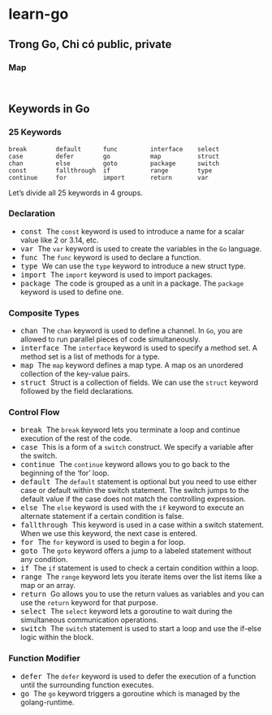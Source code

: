 # learn-go
Trong Go, Chỉ có public, private 
- 



### Map
```go



```

## Keywords in Go
### 25 Keywords
```
break        default      func         interface    select
case         defer        go           map          struct
chan         else         goto         package      switch
const        fallthrough  if           range        type
continue     for          import       return       var
```
Let’s divide all 25 keywords in 4 groups.
### Declaration
* <kbd> const </kbd>
The `const` keyword is used to introduce a name for a scalar value like 2 or 3.14, etc.
* <kbd> var </kbd>
The `var` keyword is used to create the variables in the `Go` language.
* <kbd> func </kbd>
The `func` keyword is used to declare a function.
* <kbd> type </kbd>
We can use the `type` keyword to introduce a new struct type.
* <kbd> import </kbd>
The `import` keyword is used to import packages.
* <kbd> package </kbd>
The code is grouped as a unit in a package. The `package` keyword is used to define one.
### Composite Types

* <kbd> chan </kbd>
The `chan` keyword is used to define a channel. In `Go`, you are allowed to run parallel pieces of code simultaneously.
* <kbd> interface </kbd>
The `interface` keyword is used to specify a method set. A method set is a list of methods for a type.
* <kbd> map </kbd>
The `map` keyword defines a map type. A map os an unordered collection of the key-value pairs.
* <kbd> struct </kbd>
Struct is a collection of fields. We can use the `struct` keyword followed by the field declarations.
### Control Flow

* <kbd> break </kbd>
The `break` keyword lets you terminate a loop and continue execution of the rest of the code.
* <kbd> case </kbd> 
This is a form of a `switch` construct. We specify a variable after the switch.
* <kbd> continue </kbd>
The `continue` keyword allows you to go back to the beginning of the ‘for’ loop.
* <kbd> default </kbd>
The `default` statement is optional but you need to use either case or default within the switch statement. 
The switch jumps to the default value if the case does not match the controlling expression.
* <kbd> else </kbd>
The `else` keyword is used with the `if` keyword to execute an alternate statement if a certain condition is false.
* <kbd> fallthrough </kbd>
This keyword is used in a case within a switch statement. When we use this keyword, the next case is entered.
* <kbd> for </kbd>
The `for` keyword is used to begin a for loop.
* <kbd> goto </kbd>
The `goto` keyword offers a jump to a labeled statement without any condition.
* <kbd> if </kbd>
The `if` statement is used to check a certain condition within a loop.
* <kbd> range </kbd>
The `range` keyword lets you iterate items over the list items like a map or an array.
* <kbd> return </kbd>
Go allows you to use the return values as variables and you can use the `return` keyword for that purpose.
* <kbd> select </kbd>
The `select` keyword lets a goroutine to wait during the simultaneous communication operations.
* <kbd> switch </kbd>
The `switch` statement is used to start a loop and use the if-else logic within the block.
### Function Modifier

* <kbd> defer </kbd>
The `defer` keyword is used to defer the execution of a function until the surrounding function executes.
* <kbd> go </kbd>
The `go` keyword triggers a goroutine which is managed by the golang-runtime.


